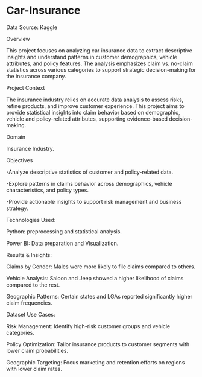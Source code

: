# Car-Insurance

Data Source: Kaggle

Overview

This project focuses on analyzing car insurance data to extract descriptive insights and understand patterns in customer demographics, vehicle attributes, and policy features. The analysis emphasizes claim vs. no-claim statistics across various categories to support strategic decision-making for the insurance company.

Project Context

The insurance industry relies on accurate data analysis to assess risks, refine products, and improve customer experience. This project aims to provide statistical insights into claim behavior based on demographic, vehicle and policy-related attributes, supporting evidence-based decision-making.

Domain

Insurance Industry.


Objectives

-Analyze descriptive statistics of customer and policy-related data.

-Explore patterns in claims behavior across demographics, vehicle characteristics, and policy types.

-Provide actionable insights to support risk management and business strategy.


Technologies Used:

Python: preprocessing and statistical analysis.

Power BI: Data preparation and Visualization.


Results & Insights:

Claims by Gender: Males were more likely to file claims compared to others.

Vehicle Analysis: Saloon and Jeep showed a higher likelihood of claims compared to the rest.

Geographic Patterns: Certain states and LGAs reported significantly higher claim frequencies.


Dataset Use Cases:

Risk Management: Identify high-risk customer groups and vehicle categories.

Policy Optimization: Tailor insurance products to customer segments with lower claim probabilities.

Geographic Targeting: Focus marketing and retention efforts on regions with lower claim rates.
